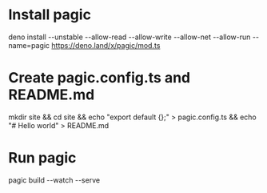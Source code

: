 # Install pagic

deno install --unstable --allow-read --allow-write --allow-net --allow-run --name=pagic https://deno.land/x/pagic/mod.ts

# Create pagic.config.ts and README.md

mkdir site && cd site && echo "export default {};" > pagic.config.ts && echo "# Hello world" > README.md

# Run pagic

pagic build --watch --serve
